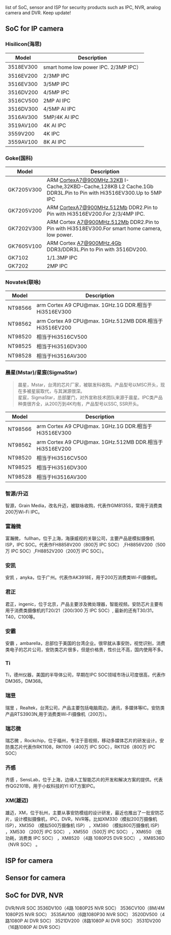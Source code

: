 list of SoC, sensor and ISP for security products such as IPC, NVR, analog camera and DVR. Keep update!

## SoC for IP camera

### Hisilicon(海思)

| Model | Description |
| --- | --- |
|3518EV300|smart home low power IPC. 2/3MP IPC）|
|3516EV200|2/3MP IPC|
|3516EV300|3/5MP IPC|
|3516DV200|4/5MP IPC|
|3516CV500|2MP AI IPC|
|3516DV300|4/5MP AI IPC|
|3516AV300|5MP/4K AI IPC|
|3519AV100|4K AI IPC|
|3559V200|4K IPC|
|3559AV100|8K AI IPC|

### Goke(国科)

| Model | Description |
| --- | --- |
| GK7205V300 | ARM CortexA7@900MHz.32KB I-Cache,32KBD-Cache,128KB L2 Cache.1Gb DDR3L.Pin to Pin with Hi3516EV300.Up to 5MP IPC |
| GK7205V200 | ARM CortexA7@900MHz.512Mb DDR2.Pin to Pin with Hi3516EV200.For 2/3/4MP IPC. | 
| GK7202V300 | ARM Cortex A7@900MHz.512Mb DDR2.Pin to Pin with Hi3518EV300.For smart home camera, low power. |
| GK7605V100 | ARM Cortex A7@900MHz.4Gb DDR3/DDR3L.Pin to Pin with 3516DV200. |
| GK7102 | 1/1.3MP IPC |
| GK7202 | 2MP IPC |

### Novatek(联咏)

| Model | Description |
| --- | --- |
| NT98566 | arm Cortex A9 CPU@max. 1GHz.1G DDR.相当于Hi3516EV300 |
| NT98562 | arm Cortex A9 CPU@max. 1GHz.512MB DDR.相当于Hi3516EV200 |
| NT98520 | 相当于Hi3516CV500 |
| NT98525 | 相当于Hi3516DV300 |
| NT98528 | 相当于Hi3516AV300 |


### 晨星(Mstar)/星宸(SigmaStar)
>晨星，Mstar，台湾的芯片厂家，被联发科收购。产品型号以MSC开头，现在多被星宸取代，与其渊源很深。     
>星宸，SigmaStar，总部厦门，对外宣称技术团队来源于晨星。IPC类产品种类很齐全，从200万到4K均有，产品型号以SSC, SSR开头。

| Model | Description |
| --- | --- |
| NT98566 | arm Cortex A9 CPU@max. 1GHz.1G DDR.相当于Hi3516EV300 |
| NT98562 | arm Cortex A9 CPU@max. 1GHz.512MB DDR.相当于Hi3516EV200 |
| NT98520 | 相当于Hi3516CV500 |
| NT98525 | 相当于Hi3516DV300 |
| NT98528 | 相当于Hi3516AV300 |

### 智源/升迈
智源，Grain Media，改名升迈，被联咏收购，代表作GM8135S，常用于消费类200万Wi-Fi IPC。

### 富瀚微
富瀚微， fullhan，位于上海，海康威视的关联公司，主要产品是模拟摄像机ISP，IPC SOC。代表作FH8858V200（800万 IPC SOC） ,FH8856V200（500万 IPC SOC）,FH8852V200（200万 IPC SOC）。

### 安凯
安凯 ，anyka，位于广州。代表作AK3918E，用于200万消费类Wi-Fi摄像机。

### 君正
君正，ingenic，位于北京，产品主要涉及微处理器，智能视频。安防芯片主要有用于消费类摄像机的T20/21（200/300 万 IPC SOC）, 最新的还有T30/31，T40，C100等。

### 安霸
安霸 ，ambarella，总部位于美国的台湾企业。很早就从事安防，视觉识别，消费类电子的芯片公司，安防类芯片很多，但是价格贵，性价比不高，国内使用不多。

### Ti
Ti，德州仪器，美国的半导体公司，早期在IPC SOC领域市场认可度很高，代表作DM365，DM368。

### 瑞昱
瑞昱 ，Realtek，台湾公司，产品主要包括电脑周边，通讯，多媒体等IC。安防类产品RTS3903N,用于消费类Wi-Fi摄像机（200万）。

### 瑞芯微
瑞芯微 ，Rockchip，位于福州，专注于音视频，移动多媒体芯片的研发设计。安防类芯片代表作RK1108，RK1109（400万 IPC SOC），RK1126（800万 IPC SOC）

### 齐感
齐感 ，SensLab，位于上海，边缘人工智能芯片的开发和解决方案的提供。代表作QG2101B，用于小蚁科技的YI IOT方案IPC。

### XM(雄迈)
雄迈，XM，位于杭州，主要从事安防模组的设计研发，最近也推出了一批安防芯片，设计模拟摄像机，IPC，DVR，NVR等。比如XM330（模拟200万摄像机 ISP），XM350 （模拟500万摄像机 ISP） ，XM380 （模拟800万摄像机 ISP） ，XM530 （200万 IPC SOC） ，XM550 （500万 IPC SOC） ，XM650 （低功耗，消费类 IPC SOC） ，XM8520 （4路 1080P25 DVR SOC） ，XM8536D （NVR SOC） 。

## ISP for camera


## Sensor for camera


## SoC for DVR, NVR
DVR/NVR SOC
3536DV100（4路 1080P25 NVR SOC）
3536CV100（8M/4M 1080P25 NVR SOC）
3535AV100（6路1080P30 NVR SOC）
3520DV500（4路1080P AI DVR SOC）
3521DV200（8路1080P AI DVR SOC）
3531DV200（16路1080P AI DVR SOC）